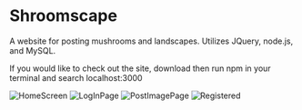 # Shroomscape
A website for posting mushrooms and landscapes. Utilizes JQuery, node.js, and MySQL.

If you would like to check out the site, download then run npm in your terminal and search localhost:3000

![HomeScreen](https://user-images.githubusercontent.com/100500412/191644153-ecbbe4f0-e1bb-4bc4-9aa7-9fb8caac9465.png)
![LogInPage](https://user-images.githubusercontent.com/100500412/191644163-e447058f-404b-42f7-9889-f2f77e3f4eaa.png)
![PostImagePage](https://user-images.githubusercontent.com/100500412/191644171-35618e66-1a80-4324-9ceb-7050ed995a55.png)
![Registered](https://user-images.githubusercontent.com/100500412/191644216-6d5f4346-b51a-4073-95fd-3ce485a07978.png)
